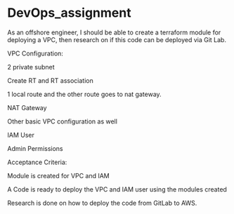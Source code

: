 # DevOps_assignment

As an offshore engineer, I should be able to create a terraform module for deploying a VPC, then research on if this code can be deployed via Git Lab.

VPC Configuration:

2 private subnet

Create RT and RT association

1 local route and the other route goes to nat gateway.

NAT Gateway

Other basic VPC configuration as well

IAM User

Admin Permissions



Acceptance Criteria:

Module is created for VPC and IAM

A Code is ready to deploy the VPC and IAM user using the modules created

Research is done on how to deploy the code from GitLab to AWS.
